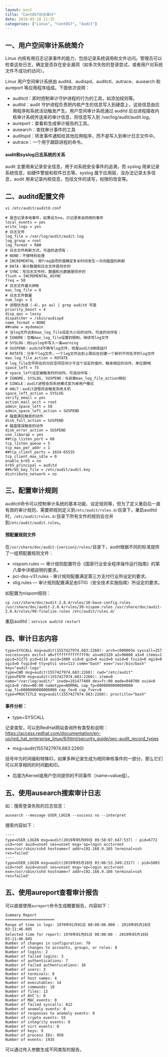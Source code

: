 ```yaml
---
layout: post
title: "CentOS7日志审计"
date: 2019-05-10 11:35
categories: ["Linux", "CentOS7", "Audit"]
---
```


一、用户空间审计系统简介
---

Linux 内核有用日志记录事件的能力，包括记录系统调用和文件访问。管理员可以检查这些日志，确定是否存在安全漏洞（如多次失败的登录尝试，或者用户对系统文件不成功的访问）。

Linux 用户空间审计系统由 auditd、audispd、auditctl、autrace、ausearch 和 aureport 等应用程序组成。下面依次说明：

- auditctl：即时控制审计守护进程的行为的工具，如添加规则等。
- auditd：audit 守护进程负责把内核产生的信息写入到硬盘上，这些信息由应用程序和系统活动触发产生。用户空间审计系统通过 auditd 后台进程接收内核审计系统传送来的审计信息，将信息写入到 /var/log/audit/audit.log。
- aureport：查看和生成审计报告的工具。
- ausearch：查找审计事件的工具
- auditspd：转发事件通知给其他应用程序，而不是写入到审计日志文件中。
- autrace：一个用于跟踪进程的命令。

#### audit和syslog日志系统的关系

audit 主要用来记录安全信息，用于对系统安全事件的追溯，而 syslog 用来记录系统信息，如硬件警报和软件日志等。syslog 属于应用层，没办法记录太多信息，audit 用来记录内核信息，包括文件的读写，权限的改变等。

二、auditd配置文件
---

`vi /etc/audit/auditd.conf`

```shell
# 是否记录本地事件，如果设为no，只记录来自网络的事件
local_events = yes
write_logs = yes
# 日志文件
log_file = /var/log/audit/audit.log
log_group = root
log_format = RAW
# 日志文件刷新方式，可选的选项有：
# NONE：不做特别处理
# INCREMENTAL：用freq选项的值确定多长时间发生一次向磁盘的刷新
# DATA：审计数据和日志文件是同步的
# SYNC：写日志文件时，数据和元数据是同步的
flush = INCREMENTAL_ASYNC
freq = 50
# 日志文件最大8MB
max_log_file = 8
# 日志文件数量
num_logs = 5
# 进程优先级（-4），ps axl | grep auditd 可查
priority_boost = 4
disp_qos = lossy
dispatcher = /sbin/audispd
name_format = NONE
##name = mydomain
# 当log文件达到max_log_file设定大小后的动作。可选的动作有：
# IGNORE：忽略max_log_file设置的限制，继续写log文件
# SYSLOG：向syslog中写入一条warning
# SUSPEND：auditd不再写log文件，但是auditd继续运行
# ROTATE：分多个log文件，一个log文件达到上限后在创建一个新的不同名字的log文件
max_log_file_action = ROTATE
# log_file文件所在的分区空闲空间少于这个设定的值时，触发相应的动作，单位是MB
space_left = 75
# space_left设定被触发时的动作。可选动作有：
# IGNORE, SYSLOG, SUSPEND：与前面max_log_file_action相似
# SINGLE：audit进程会将系统模式变为单用户模式
# HALT：audit进程将会触发系统关机
space_left_action = SYSLOG
verify_email = yes
action_mail_acct = root
admin_space_left = 50
admin_space_left_action = SUSPEND
# 磁盘满后触发的动作
disk_full_action = SUSPEND
# 磁盘错误触发的动作
disk_error_action = SUSPEND
use_libwrap = yes
##tcp_listen_port = 60
tcp_listen_queue = 5
tcp_max_per_addr = 1
##tcp_client_ports = 1024-65535
tcp_client_max_idle = 0
enable_krb5 = no
krb5_principal = auditd
##krb5_key_file = /etc/audit/audit.key
distribute_network = no
```

三、配置审计规则
---

auditctl命令可以控制审计系统的基本功能、设定规则等，但为了定义重启后一直有效的审计规则，需要把规则定义到`/etc/audit/rules.d/`目录下，重启auditd时，`/etc/audit/rules.d/`目录下所有文件的规则会合并到`/etc/audit/audit.rules`。

#### 预配置规则文件

在`/usr/share/doc/audit-{version}/rules/`目录下，audit根据不同的标准提供了一组预配置规则文件：

- nispom.rules — 审计规则配置符合《国家行业安全程序操作运行指南》的第八章中详细说明的要求。
- pci-dss-v31.rules - 审计规则配置满足第三方支付行业所设定的要求。
- stig.rules — 审计规则配置满足由STIG（安全技术实施指南）所设定的要求。

如配置为nispom规则：

```
cp /usr/share/doc/audit-2.8.4/rules/10-base-config.rules /usr/share/doc/audit-2.8.4/rules/30-nispom.rules /usr/share/doc/audit-2.8.4/rules/99-finalize.rules /etc/audit/rules.d/
```

重启auditd：`service auditd restart`

四、审计日志内容
---

```
type=SYSCALL msg=audit(1557427974.683:2260): arch=c000003e syscall=257 success=yes exit=3 a0=ffffffffffffff9c a1=e61320 a2=90800 a3=0 items=1 ppid=31275 pid=4114 auid=1000 uid=0 gid=0 euid=0 suid=0 fsuid=0 egid=0 sgid=0 fsgid=0 tty=pts1 ses=113 comm="bash" exe="/usr/bin/bash" key="audit-logs"
type=CWD msg=audit(1557427974.683:2260): cwd="/etc/audit"
type=PATH msg=audit(1557427974.683:2260): item=0 name="/var/log/audit/" inode=101477489 dev=fc:00 mode=040700 ouid=0 ogid=0 rdev=00:00 nametype=NORMAL cap_fp=0000000000000000 cap_fi=0000000000000000 cap_fe=0 cap_fver=0
type=PROCTITLE msg=audit(1557427974.683:2260): proctitle="bash"
```

#### 事件分析：

- type=SYSCALL

记录类型，可以到RedHat网站查询所有类型和说明：https://access.redhat.com/documentation/en-us/red_hat_enterprise_linux/6/html/security_guide/sec-audit_record_types

- msg=audit(1557427974.683:2260)

括号中为时间缀和特殊ID，如果多种记录生成为相同审核事件的一部分，那么它们可以共享相同的时间戳和ID。

- 后面为Kernel或用户空间提供的不同事件（name=value组）。

五、使用ausearch搜索审计日志
---

如：搜索登录失败的日志信息：

```
ausearch --message USER_LOGIN --success no --interpret
```

搜索内容如下：

```
----
type=USER_LOGIN msg=audit(2019年05月09日 09:58:07.647:537) : pid=6772 uid=root auid=unset ses=unset msg='op=login acct=root exe=/usr/sbin/sshd hostname=? addr=192.168.9.165 terminal=ssh res=failed'
----
type=USER_LOGIN msg=audit(2019年05月10日 03:06:53.549:2317) : pid=5003 uid=root auid=unset ses=unset msg='op=login acct=root exe=/usr/sbin/sshd hostname=? addr=192.168.9.166 terminal=ssh res=failed'
```

五、使用aureport查看审计报告
---

可以直接使用`aureport`命令生成概要报告，内容如下：

```
Summary Report
======================
Range of time in logs: 1970年01月01日 08:00:00.000 - 2019年05月10日 03:11:46.045
Selected time for report: 1970年01月01日 08:00:00 - 2019年05月10日 03:11:46.045
Number of changes in configuration: 79
Number of changes to accounts, groups, or roles: 0
Number of logins: 2
Number of failed logins: 3
Number of authentications: 7
Number of failed authentications: 16
Number of users: 3
Number of terminals: 8
Number of host names: 4
Number of executables: 14
Number of commands: 10
Number of files: 13
Number of AVC's: 0
Number of MAC events: 0
Number of failed syscalls: 812
Number of anomaly events: 0
Number of responses to anomaly events: 0
Number of crypto events: 55
Number of integrity events: 0
Number of virt events: 0
Number of keys: 9
Number of process IDs: 950
Number of events: 1935
```

可以通过传入参数生成不同类型的报告。
